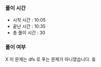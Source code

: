 ### 풀이 시간

- 시작 시간 : 10:05
- 끝난 시간 : 10:35
- 총 풀이 시간 : 30

### 풀이 여부

X 이 문제는 dfs 로 푸는 문제가 아니였습니다. 휴
